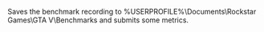Saves the benchmark recording to %USERPROFILE%\Documents\Rockstar Games\GTA V\Benchmarks and submits some metrics.